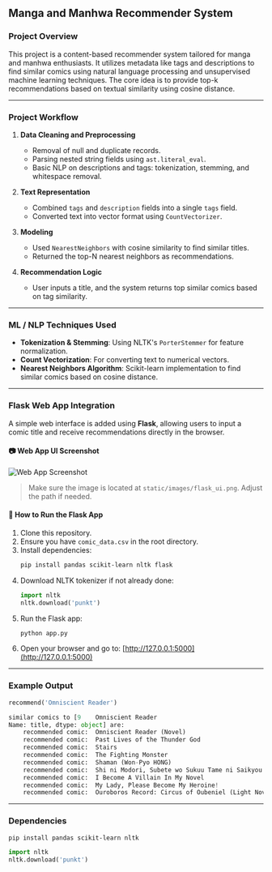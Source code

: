 ## Manga and Manhwa Recommender System

### Project Overview

This project is a content-based recommender system tailored for manga and manhwa enthusiasts. It utilizes metadata like tags and descriptions to find similar comics using natural language processing and unsupervised machine learning techniques. The core idea is to provide top-k recommendations based on textual similarity using cosine distance.

---

### Project Workflow

1. **Data Cleaning and Preprocessing**
   - Removal of null and duplicate records.
   - Parsing nested string fields using `ast.literal_eval`.
   - Basic NLP on descriptions and tags: tokenization, stemming, and whitespace removal.

2. **Text Representation**
   - Combined `tags` and `description` fields into a single `tags` field.
   - Converted text into vector format using `CountVectorizer`.

3. **Modeling**
   - Used `NearestNeighbors` with cosine similarity to find similar titles.
   - Returned the top-N nearest neighbors as recommendations.

4. **Recommendation Logic**
   - User inputs a title, and the system returns top similar comics based on tag similarity.

---

### ML / NLP Techniques Used

- **Tokenization & Stemming**: Using NLTK's `PorterStemmer` for feature normalization.
- **Count Vectorization**: For converting text to numerical vectors.
- **Nearest Neighbors Algorithm**: Scikit-learn implementation to find similar comics based on cosine distance.

---

### Flask Web App Integration

A simple web interface is added using **Flask**, allowing users to input a comic title and receive recommendations directly in the browser.

#### 📷 Web App UI Screenshot

![Web App Screenshot](static/images/flask_ui.png)

> Make sure the image is located at `static/images/flask_ui.png`. Adjust the path if needed.

#### 🔧 How to Run the Flask App

1. Clone this repository.
2. Ensure you have `comic_data.csv` in the root directory.
3. Install dependencies:
    ```bash
    pip install pandas scikit-learn nltk flask
    ```
4. Download NLTK tokenizer if not already done:
    ```python
    import nltk
    nltk.download('punkt')
    ```
5. Run the Flask app:
    ```bash
    python app.py
    ```
6. Open your browser and go to: [http://127.0.0.1:5000](http://127.0.0.1:5000)

---

### Example Output

```python
recommend('Omniscient Reader')

similar comics to [9    Omniscient Reader
Name: title, dtype: object] are:
    recommended comic:  Omniscient Reader (Novel)
    recommended comic:  Past Lives of the Thunder God
    recommended comic:  Stairs
    recommended comic:  The Fighting Monster
    recommended comic:  Shaman (Won-Pyo HONG)
    recommended comic:  Shi ni Modori, Subete wo Sukuu Tame ni Saikyou e to Itaru
    recommended comic:  I Become A Villain In My Novel
    recommended comic:  My Lady, Please Become My Heroine!
    recommended comic:  Ouroboros Record: Circus of Oubeniel (Light Novel   )
```
---
### Dependencies
```bash
pip install pandas scikit-learn nltk
```
```python
import nltk
nltk.download('punkt')
```

